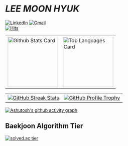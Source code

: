  # **_LEE MOON HYUK_**

[![LinkedIn](https://img.shields.io/static/v1?style=for-the-badge&logoColor=ffffff&color=0077b5&logo=linkedin&label=&message=LinkedIn)](https://www.linkedin.com/in/문혁-이-51a6441b9)
[![Gmail](https://img.shields.io/static/v1?style=for-the-badge&logoColor=ffffff&color=ea4335&logo=gmail&label=&message=Gmail)](mailto:mf311110@gmail.com)   
[![Hits](https://hits.seeyoufarm.com/api/count/incr/badge.svg?url=https%3A%2F%2Fgithub.com%2FMoonHKLee&count_bg=%2379C83D&title_bg=%23555555&icon=&icon_color=%23E7E7E7&title=hits&edge_flat=false)](https://hits.seeyoufarm.com)

<!-- markdownlint-disable MD033 -->

<table>
  <tbody>
    <tr>
      <td>
        <a href="https://github.com/anuraghazra/github-readme-stats#github-stats-card">
  <img
    src="https://github-readme-stats.vercel.app/api?username=MoonHKLee&hide_title=true&show_icons=true&include_all_commits=true&count_private=true&hide_border=true&theme=onedark&title_color=5f4b8b&text_color=f0eee9&icon_color=00abc0"
    alt="Github Stats Card"
    height="160"
/></a>
      </td>
      <td>
        <a href="https://github.com/anuraghazra/github-readme-stats#top-languages-card">
  <img
    src="https://github-readme-stats.vercel.app/api/top-langs?username=MoonHKLee&hide=css,tex&hide_title=true&layout=compact&langs_count=8&hide_border=true&theme=onedark&title_color=5f4b8b&text_color=f0eee9&icon_color=00abc0"
    alt="Top Languages Card"
    height="160"
/></a>
      </td>
    </tr>
  </tbody>
</table>
<table>
  <tbody>
    <tr>
      <td>
        <a href="https://github.com/DenverCoder1/github-readme-streak-stats">
          <img
            src="https://github-readme-streak-stats.herokuapp.com/?user=MoonHKLee&theme=onedark&hide_border=true&stroke=f0eee9&ring=5f4b8b&fire=5f4b8b&currStreakNum=00abc0&currStreakLabel=00abc0&date_format=Y-m-d"
            alt="GitHub Streak Stats"
        /></a>
      </td>
      <td>
        <a href="https://github.com/ryo-ma/github-profile-trophy">
          <img
            src="https://github-profile-trophy.vercel.app/?username=MoonHKLee&theme=onedark&row=2&column=4&no-frame=true"
            alt="GitHub Profile Trophy"
        /></a>
      </td>
    </tr>
  </tbody>
</table>
<!-- markdownlint-enable -->   
   
[![Ashutosh's github activity graph](https://github-readme-activity-graph.vercel.app/graph?username=moonhklee)](https://github.com/ashutosh00710/github-readme-activity-graph)   

<!-- markdownlint-disable MD033 -->
<!-- prettier-ignore-start -->
## Baekjoon Algorithm Tier
[![solved.ac tier](http://mazassumnida.wtf/api/generate_badge?boj=mf3110)](https://solved.ac/mf3110)  
